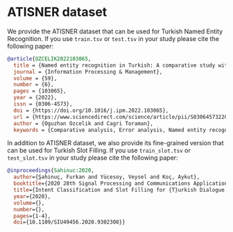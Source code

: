 # ATISNER dataset

We provide the ATISNER dataset that can be used for Turkish Named Entity Recognition. If you use `train.tsv` or `test.tsv` in your study please cite the following paper:

```bibtex
@article{OZCELIK2022103065,
  title = {Named entity recognition in Turkish: A comparative study with detailed error analysis},
  journal = {Information Processing & Management},
  volume = {59},
  number = {6},
  pages = {103065},
  year = {2022},
  issn = {0306-4573},
  doi = {https://doi.org/10.1016/j.ipm.2022.103065},
  url = {https://www.sciencedirect.com/science/article/pii/S0306457322001674},
  author = {Oguzhan Ozcelik and Cagri Toraman},
  keywords = {Comparative analysis, Error analysis, Named entity recognition, Deep learning model, Turkish text, Transformer-based language model}}
```

In addition to ATISNER dataset, we also provide its fine-grained version that can be used for Turkish Slot Filling. If you use `train_slot.tsv` or `test_slot.tsv` in your study please cite the following paper:

```bibtex
@inproceedings{Sahinuc:2020,
  author={Şahinuç, Furkan and Yücesoy, Veysel and Koç, Aykut},
  booktitle={2020 28th Signal Processing and Communications Applications Conference (SIU)},
  title={Intent Classification and Slot Filling for {T}urkish Dialogue Systems},
  year={2020},
  volume={},
  number={},
  pages={1-4},
  doi={10.1109/SIU49456.2020.9302308}}
```
